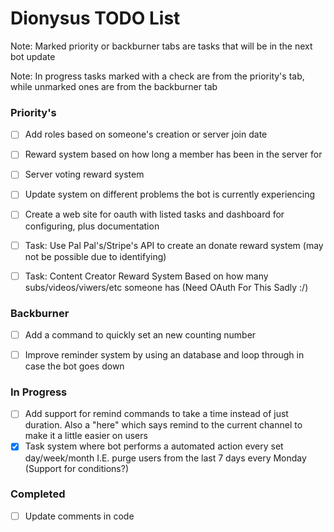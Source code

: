 # Dionysus TODO List

Note: Marked priority or backburner tabs are tasks that will be in the next bot update

Note: In progress tasks marked with a check are from the priority's tab, while unmarked ones are from the backburner tab

### Priority's
- [ ] Add roles based on someone's creation or server join date
- [ ] Reward system based on how long a member has been in the server for
- [ ] Server voting reward system
- [ ] Update system on different problems the bot is currently experiencing
- [ ] Create a web site for oauth with listed tasks and dashboard for configuring, plus documentation
- [ ] Task: Use Pal Pal's/Stripe's API to create an donate reward system (may not be possible due to identifying)
- [ ] Task: Content Creator Reward System Based on how many subs/videos/viwers/etc someone has (Need OAuth For This Sadly :/)


### Backburner
- [ ] Add a command to quickly set an new counting number
- [ ] Improve reminder system by using an database and loop through in case the bot goes down


### In Progress
- [ ] Add support for remind commands to take a time instead of just duration. Also a "here" which says remind to the current channel to make it a little easier on users
- [x] Task system where bot performs a automated action every set day/week/month I.E. purge users from the last 7 days every Monday (Support for conditions?)

### Completed
- [ ] Update comments in code
